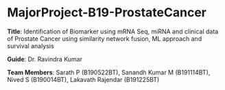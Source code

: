 # MajorProject-B19-ProstateCancer

**Title**: Identification of Biomarker using mRNA Seq, miRNA and clinical data of Prostate Cancer using similarity network fusion, ML approach and survival analysis

**Guide**: Dr. Ravindra Kumar

**Team Members**: Sarath P (B190522BT),
              Sanandh Kumar M (B191114BT),
              Nived S (B190014BT),
              Lakavath Rajendar (B191225BT)


